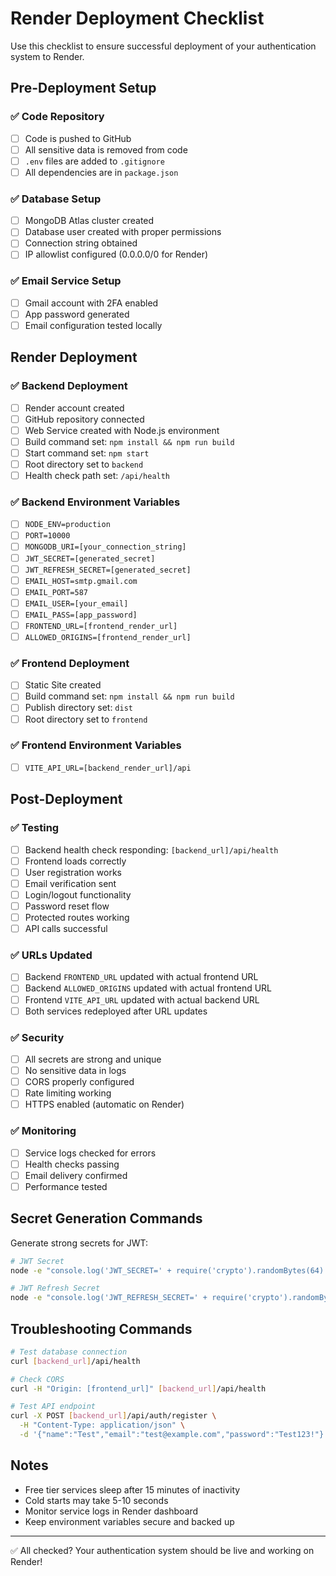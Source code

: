 # Render Deployment Checklist

Use this checklist to ensure successful deployment of your authentication system to Render.

## Pre-Deployment Setup

### ✅ Code Repository
- [ ] Code is pushed to GitHub
- [ ] All sensitive data is removed from code
- [ ] `.env` files are added to `.gitignore`
- [ ] All dependencies are in `package.json`

### ✅ Database Setup
- [ ] MongoDB Atlas cluster created
- [ ] Database user created with proper permissions
- [ ] Connection string obtained
- [ ] IP allowlist configured (0.0.0.0/0 for Render)

### ✅ Email Service Setup
- [ ] Gmail account with 2FA enabled
- [ ] App password generated
- [ ] Email configuration tested locally

## Render Deployment

### ✅ Backend Deployment
- [ ] Render account created
- [ ] GitHub repository connected
- [ ] Web Service created with Node.js environment
- [ ] Build command set: `npm install && npm run build`
- [ ] Start command set: `npm start`
- [ ] Root directory set to `backend`
- [ ] Health check path set: `/api/health`

### ✅ Backend Environment Variables
- [ ] `NODE_ENV=production`
- [ ] `PORT=10000`
- [ ] `MONGODB_URI=[your_connection_string]`
- [ ] `JWT_SECRET=[generated_secret]`
- [ ] `JWT_REFRESH_SECRET=[generated_secret]`
- [ ] `EMAIL_HOST=smtp.gmail.com`
- [ ] `EMAIL_PORT=587`
- [ ] `EMAIL_USER=[your_email]`
- [ ] `EMAIL_PASS=[app_password]`
- [ ] `FRONTEND_URL=[frontend_render_url]`
- [ ] `ALLOWED_ORIGINS=[frontend_render_url]`

### ✅ Frontend Deployment
- [ ] Static Site created
- [ ] Build command set: `npm install && npm run build`
- [ ] Publish directory set: `dist`
- [ ] Root directory set to `frontend`

### ✅ Frontend Environment Variables
- [ ] `VITE_API_URL=[backend_render_url]/api`

## Post-Deployment

### ✅ Testing
- [ ] Backend health check responding: `[backend_url]/api/health`
- [ ] Frontend loads correctly
- [ ] User registration works
- [ ] Email verification sent
- [ ] Login/logout functionality
- [ ] Password reset flow
- [ ] Protected routes working
- [ ] API calls successful

### ✅ URLs Updated
- [ ] Backend `FRONTEND_URL` updated with actual frontend URL
- [ ] Backend `ALLOWED_ORIGINS` updated with actual frontend URL
- [ ] Frontend `VITE_API_URL` updated with actual backend URL
- [ ] Both services redeployed after URL updates

### ✅ Security
- [ ] All secrets are strong and unique
- [ ] No sensitive data in logs
- [ ] CORS properly configured
- [ ] Rate limiting working
- [ ] HTTPS enabled (automatic on Render)

### ✅ Monitoring
- [ ] Service logs checked for errors
- [ ] Health checks passing
- [ ] Email delivery confirmed
- [ ] Performance tested

## Secret Generation Commands

Generate strong secrets for JWT:

```bash
# JWT Secret
node -e "console.log('JWT_SECRET=' + require('crypto').randomBytes(64).toString('hex'))"

# JWT Refresh Secret  
node -e "console.log('JWT_REFRESH_SECRET=' + require('crypto').randomBytes(64).toString('hex'))"
```

## Troubleshooting Commands

```bash
# Test database connection
curl [backend_url]/api/health

# Check CORS
curl -H "Origin: [frontend_url]" [backend_url]/api/health

# Test API endpoint
curl -X POST [backend_url]/api/auth/register \
  -H "Content-Type: application/json" \
  -d '{"name":"Test","email":"test@example.com","password":"Test123!"}'
```

## Notes

- Free tier services sleep after 15 minutes of inactivity
- Cold starts may take 5-10 seconds
- Monitor service logs in Render dashboard
- Keep environment variables secure and backed up

---

✅ All checked? Your authentication system should be live and working on Render!
